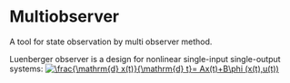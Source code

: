 # Multiobserver
A tool for state observation by multi observer method.

Luenberger observer is  a design for nonlinear single-input single-output systems:
<a href="http://www.codecogs.com/eqnedit.php?latex=\frac{\mathrm{d}&space;x(t)}{\mathrm{d}&space;t}=&space;Ax(t)&plus;B\phi&space;(x(t),u(t))" target="_blank"><img src="http://latex.codecogs.com/gif.latex?\frac{\mathrm{d}&space;x(t)}{\mathrm{d}&space;t}=&space;Ax(t)&plus;B\phi&space;(x(t),u(t))" title="\frac{\mathrm{d} x(t)}{\mathrm{d} t}= Ax(t)+B\phi (x(t),u(t))" /></a>

